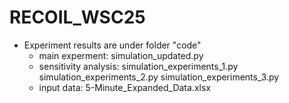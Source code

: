 # RECOIL_WSC25

 - Experiment results are under folder "code"
    - main experment: simulation_updated.py
    - sensitivity analysis: simulation_experiments_1.py simulation_experiments_2.py simulation_experiments_3.py
    - input data: 5-Minute_Expanded_Data.xlsx
